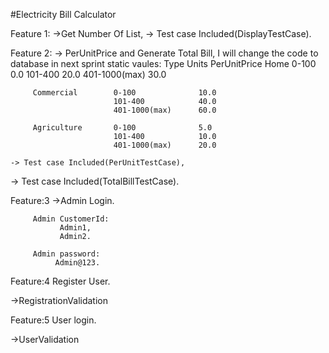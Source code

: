 #Electricity Bill Calculator

Feature 1:
      ->Get Number Of List,
      -> Test case Included(DisplayTestCase).
 
Feature 2:
      -> PerUnitPrice and Generate Total Bill,
         I will change the code to database in next sprint
         static vaules:
         Type              Units            PerUnitPrice
         Home              0-100              0.0
                           101-400            20.0
                           401-1000(max)      30.0
                           
         Commercial        0-100              10.0
                           101-400            40.0
                           401-1000(max)      60.0
                           
         Agriculture       0-100              5.0
                           101-400            10.0
                           401-1000(max)      20.0
                           
    -> Test case Included(PerUnitTestCase),
   -> Test case Included(TotalBillTestCase).

Feature:3 
        ->Admin Login.

         Admin CustomerId:
               Admin1,
               Admin2.

         Admin password:
              Admin@123.

Feature:4 Register User.

   ->RegistrationValidation
   
Feature:5 User login.

   ->UserValidation

